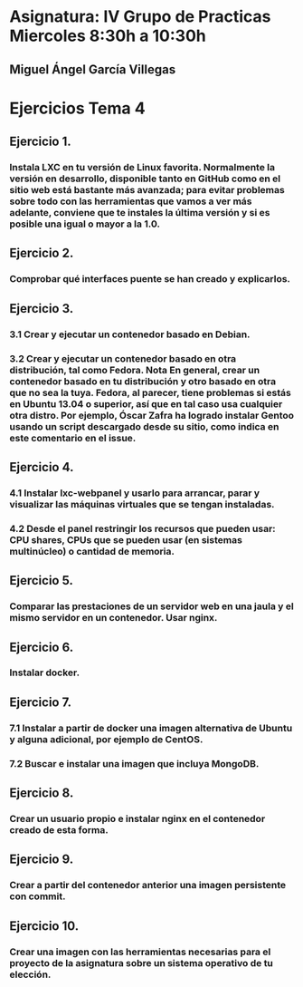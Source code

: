 # Asignatura: IV Grupo de Practicas Miercoles 8:30h a 10:30h
## Miguel Ángel García Villegas

# Ejercicios Tema 4

## Ejercicio 1.
### Instala LXC en tu versión de Linux favorita. Normalmente la versión en desarrollo, disponible tanto en GitHub como en el sitio web está bastante más avanzada; para evitar problemas sobre todo con las herramientas que vamos a ver más adelante, conviene que te instales la última versión y si es posible una igual o mayor a la 1.0.

## Ejercicio 2.
### Comprobar qué interfaces puente se han creado y explicarlos.

## Ejercicio 3.

### 3.1 Crear y ejecutar un contenedor basado en Debian.

### 3.2 Crear y ejecutar un contenedor basado en otra distribución, tal como Fedora. Nota En general, crear un contenedor basado en tu distribución y otro basado en otra que no sea la tuya. Fedora, al parecer, tiene problemas si estás en Ubuntu 13.04 o superior, así que en tal caso usa cualquier otra distro. Por ejemplo, Óscar Zafra ha logrado instalar Gentoo usando un script descargado desde su sitio, como indica en este comentario en el issue.

## Ejercicio 4.
### 4.1 Instalar lxc-webpanel y usarlo para arrancar, parar y visualizar las máquinas virtuales que se tengan instaladas.

### 4.2 Desde el panel restringir los recursos que pueden usar: CPU shares, CPUs que se pueden usar (en sistemas multinúcleo) o cantidad de memoria.

## Ejercicio 5.
### Comparar las prestaciones de un servidor web en una jaula y el mismo servidor en un contenedor. Usar nginx.

## Ejercicio 6.
### Instalar docker.

## Ejercicio 7.

### 7.1 Instalar a partir de docker una imagen alternativa de Ubuntu y alguna adicional, por ejemplo de CentOS.

### 7.2 Buscar e instalar una imagen que incluya MongoDB.

## Ejercicio 8.
### Crear un usuario propio e instalar nginx en el contenedor creado de esta forma.

## Ejercicio 9.
### Crear a partir del contenedor anterior una imagen persistente con commit.

## Ejercicio 10.
### Crear una imagen con las herramientas necesarias para el proyecto de la asignatura sobre un sistema operativo de tu elección.
